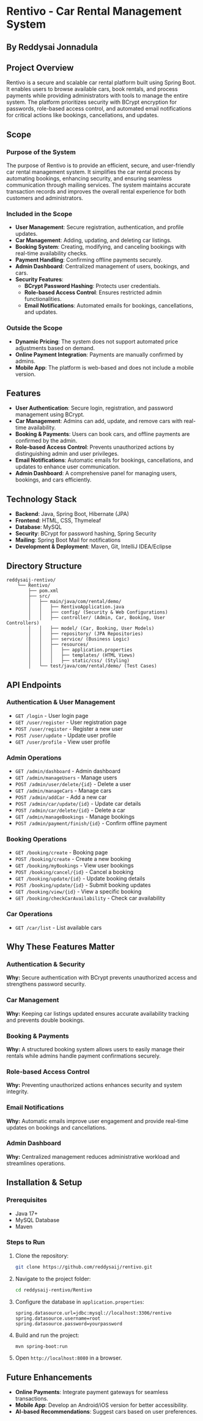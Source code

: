 # Rentivo - Car Rental Management System

## By Reddysai Jonnadula

## Project Overview
Rentivo is a secure and scalable car rental platform built using Spring Boot. It enables users to browse available cars, book rentals, and process payments while providing administrators with tools to manage the entire system. The platform prioritizes security with BCrypt encryption for passwords, role-based access control, and automated email notifications for critical actions like bookings, cancellations, and updates.

## Scope
### Purpose of the System
The purpose of Rentivo is to provide an efficient, secure, and user-friendly car rental management system. It simplifies the car rental process by automating bookings, enhancing security, and ensuring seamless communication through mailing services. The system maintains accurate transaction records and improves the overall rental experience for both customers and administrators.

### Included in the Scope
- **User Management**: Secure registration, authentication, and profile updates.
- **Car Management**: Adding, updating, and deleting car listings.
- **Booking System**: Creating, modifying, and canceling bookings with real-time availability checks.
- **Payment Handling**: Confirming offline payments securely.
- **Admin Dashboard**: Centralized management of users, bookings, and cars.
- **Security Features**:
  - **BCrypt Password Hashing**: Protects user credentials.
  - **Role-based Access Control**: Ensures restricted admin functionalities.
  - **Email Notifications**: Automated emails for bookings, cancellations, and updates.

### Outside the Scope
- **Dynamic Pricing**: The system does not support automated price adjustments based on demand.
- **Online Payment Integration**: Payments are manually confirmed by admins.
- **Mobile App**: The platform is web-based and does not include a mobile version.

## Features
- **User Authentication**: Secure login, registration, and password management using BCrypt.
- **Car Management**: Admins can add, update, and remove cars with real-time availability.
- **Booking & Payments**: Users can book cars, and offline payments are confirmed by the admin.
- **Role-based Access Control**: Prevents unauthorized actions by distinguishing admin and user privileges.
- **Email Notifications**: Automatic emails for bookings, cancellations, and updates to enhance user communication.
- **Admin Dashboard**: A comprehensive panel for managing users, bookings, and cars efficiently.

## Technology Stack
- **Backend**: Java, Spring Boot, Hibernate (JPA)
- **Frontend**: HTML, CSS, Thymeleaf
- **Database**: MySQL
- **Security**: BCrypt for password hashing, Spring Security
- **Mailing**: Spring Boot Mail for notifications
- **Development & Deployment**: Maven, Git, IntelliJ IDEA/Eclipse

## Directory Structure
```
reddysaij-rentivo/
    └── Rentivo/
        ├── pom.xml
        ├── src/
        │   ├── main/java/com/rental/demo/
        │   │   ├── RentivoApplication.java
        │   │   ├── config/ (Security & Web Configurations)
        │   │   ├── controller/ (Admin, Car, Booking, User Controllers)
        │   │   ├── model/ (Car, Booking, User Models)
        │   │   ├── repository/ (JPA Repositories)
        │   │   ├── service/ (Business Logic)
        │   │   ├── resources/
        │   │   │   ├── application.properties
        │   │   │   ├── templates/ (HTML Views)
        │   │   │   ├── static/css/ (Styling)
        │   └── test/java/com/rental/demo/ (Test Cases)
```

## API Endpoints
### Authentication & User Management
- `GET /login` - User login page
- `GET /user/register` - User registration page
- `POST /user/register` - Register a new user
- `POST /user/update` - Update user profile
- `GET /user/profile` - View user profile

### Admin Operations
- `GET /admin/dashboard` - Admin dashboard
- `GET /admin/manageUsers` - Manage users
- `POST /admin/user/delete/{id}` - Delete a user
- `GET /admin/manageCars` - Manage cars
- `POST /admin/addCar` - Add a new car
- `POST /admin/car/update/{id}` - Update car details
- `POST /admin/car/delete/{id}` - Delete a car
- `GET /admin/manageBookings` - Manage bookings
- `POST /admin/payment/finish/{id}` - Confirm offline payment

### Booking Operations
- `GET /booking/create` - Booking page
- `POST /booking/create` - Create a new booking
- `GET /booking/myBookings` - View user bookings
- `POST /booking/cancel/{id}` - Cancel a booking
- `GET /booking/update/{id}` - Update booking details
- `POST /booking/update/{id}` - Submit booking updates
- `GET /booking/view/{id}` - View a specific booking
- `GET /booking/checkCarAvailability` - Check car availability

### Car Operations
- `GET /car/list` - List available cars

## Why These Features Matter
### Authentication & Security
**Why:** Secure authentication with BCrypt prevents unauthorized access and strengthens password security.

### Car Management
**Why:** Keeping car listings updated ensures accurate availability tracking and prevents double bookings.

### Booking & Payments
**Why:** A structured booking system allows users to easily manage their rentals while admins handle payment confirmations securely.

### Role-based Access Control
**Why:** Preventing unauthorized actions enhances security and system integrity.

### Email Notifications
**Why:** Automatic emails improve user engagement and provide real-time updates on bookings and cancellations.

### Admin Dashboard
**Why:** Centralized management reduces administrative workload and streamlines operations.

## Installation & Setup
### Prerequisites
- Java 17+
- MySQL Database
- Maven

### Steps to Run
1. Clone the repository:
   ```sh
   git clone https://github.com/reddysaij/rentivo.git
   ```
2. Navigate to the project folder:
   ```sh
   cd reddysaij-rentivo/Rentivo
   ```
3. Configure the database in `application.properties`:
   ```properties
   spring.datasource.url=jdbc:mysql://localhost:3306/rentivo
   spring.datasource.username=root
   spring.datasource.password=yourpassword
   ```
4. Build and run the project:
   ```sh
   mvn spring-boot:run
   ```
5. Open `http://localhost:8080` in a browser.

## Future Enhancements
- **Online Payments**: Integrate payment gateways for seamless transactions.
- **Mobile App**: Develop an Android/iOS version for better accessibility.
- **AI-based Recommendations**: Suggest cars based on user preferences.
